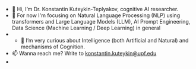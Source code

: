 - 👋 Hi, I’m Dr. Konstantin Kuteykin-Teplyakov, cognitive AI researcher.
- 🌱 For now I'm focusing on Natural Language Processing (NLP) using transformers and Large Language Models (LLM), AI Prompt Engineering, Data Science (Machine Learning / Deep Learning) in general
- - 👀 I’m very curious about Intelligence (both Artificial and Natural) and mechanisms of Cognition.
- 📫 Wanna reach me? Write to <konstantin.kuteykin@upf.edu>
- 

<!---
kuteykin/kuteykin is a ✨ special ✨ repository because its `README.md` (this file) appears on your GitHub profile.
You can click the Preview link to take a look at your changes.
--->
